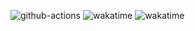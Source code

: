 ![github-actions](https://github.com/two-be/two-be/actions/workflows/main.yml/badge.svg)
![wakatime](https://wakatime.com/badge/user/38601722-b9c9-4301-b9e1-b010d6dc92b4.svg)
![wakatime](https://wakatime.com/share/@38601722-b9c9-4301-b9e1-b010d6dc92b4/d0a342c5-2838-4fff-b48e-d46cc729b9b5.svg)
